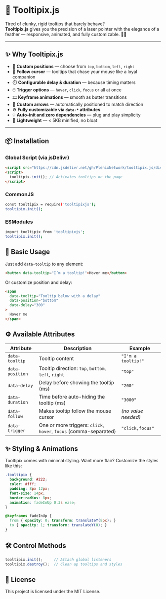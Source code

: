 # 🧩 Tooltipix.js

Tired of clunky, rigid tooltips that barely behave?  
**Tooltipix.js** gives you the precision of a laser pointer with the elegance of a feather — responsive, animated, and fully customizable. 🎯✨

---

## ✨ Why Tooltipix.js

- 📍 **Custom positions** — choose from `top`, `bottom`, `left`, `right`
- 🧭 **Follow cursor** — tooltips that chase your mouse like a loyal companion
- ⏱️ **Configurable delay & duration** — because timing matters
- 🖱️ **Trigger options** — `hover`, `click`, `focus` or all at once
- 🎞️ **Keyframe animations** — smooth as butter transitions
- 🔻 **Custom arrows** — automatically positioned to match direction
- ⚙️ **Fully customizable via `data-*` attributes**
- 💡 **Auto-init and zero dependencies** — plug and play simplicity
- 🚀 **Lightweight** — < 5KB minified, no bloat

---

## 📦 Installation

### Global Script (via jsDelivr)
```html
<script src="https://cdn.jsdelivr.net/gh/PlenixNetwork/tooltipix.js/dist/tooltipix.js"></script>
<script>
  tooltipix.init(); // Activates tooltips on the page
</script>
```

### CommonJS
```bash
const tooltipix = require('tooltipixjs');
tooltipix.init();
```

### ESModules
```bash
import tooltipix from 'tooltipixjs';
tooltipix.init();
```

## 🚀 Basic Usage
Just add `data-tooltip` to any element:
```html
<button data-tooltip="I’m a tooltip!">Hover me</button>
```
Or customize position and delay:
```html
<span 
  data-tooltip="Tooltip below with a delay" 
  data-position="bottom"
  data-delay="300"
>
  Hover me
</span>
```

## ⚙️ Available Attributes
| Attribute       | Description                                                       | Example             |
| --------------- | ----------------------------------------------------------------- | ------------------- |
| `data-tooltip`  | Tooltip content                                                   | `"I'm a tooltip!"`  |
| `data-position` | Tooltip direction: `top`, `bottom`, `left`, `right`               | `"top"`             |
| `data-delay`    | Delay before showing the tooltip (ms)                             | `"200"`             |
| `data-duration` | Time before auto-hiding the tooltip (ms)                          | `"3000"`            |
| `data-follow`   | Makes tooltip follow the mouse cursor                             | *(no value needed)* |
| `data-trigger`  | One or more triggers: `click`, `hover`, `focus` (comma-separated) | `"click,focus"`     |

## ✨ Styling & Animations
Tooltipix comes with minimal styling. Want more flair? Customize the styles like this:
```css
.tooltipix {
  background: #222;
  color: #fff;
  padding: 8px 12px;
  font-size: 14px;
  border-radius: 8px;
  animation: fadeInUp 0.3s ease;
}

@keyframes fadeInUp {
  from { opacity: 0; transform: translateY(8px); }
  to { opacity: 1; transform: translateY(0); }
}
```

## 🛠️ Control Methods
```javascript
tooltipix.init();     // Attach global listeners
tooltipix.destroy();  // Clean up tooltips and styles
```

## 📄 License
This project is licensed under the MIT License.
